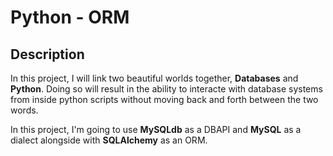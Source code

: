 # Python - ORM
## Description
In this project, I will link two beautiful worlds together,
**Databases** and **Python**. Doing so will result in the ability
to interacte with database systems from inside python scripts
without moving back and forth between the two words.

In this project, I'm going to use **MySQLdb** as a DBAPI and **MySQL**
as a dialect alongside with **SQLAlchemy** as an ORM.
